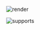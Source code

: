 ![render](C:\Users\mulcm\Documents\GitHub\mulcmu\esphome-ge-dryer-uart\case\render.png)

![supports](C:\Users\mulcm\Documents\GitHub\mulcmu\esphome-ge-dryer-uart\case\supports.png)